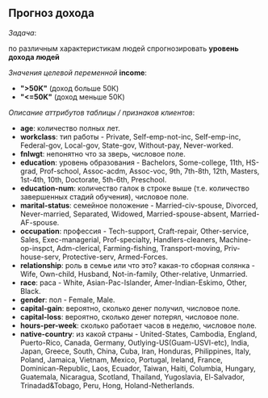 ## Прогноз дохода

*Задача*: 

по различным характеристикам людей спрогнозировать **уровень дохода людей**

*Значения целевой переменной* **income**:

- **">50K"** (доход больше 50К)
- **"<=50K"** (доход меньше 50К)

*Описание аттрибутов таблицы / признаков клиентов*:

- **age**: количество полных лет. 
- **workclass**: тип работы - Private, Self-emp-not-inc, Self-emp-inc, Federal-gov, Local-gov, State-gov, Without-pay, Never-worked. 
- **fnlwgt**: непонятно что за зверь, числовое поле. 
- **education**: уровень образования - Bachelors, Some-college, 11th, HS-grad, Prof-school, Assoc-acdm, Assoc-voc, 9th, 7th-8th, 12th, Masters, 1st-4th, 10th, Doctorate, 5th-6th, Preschool. 
- **education-num**: количество галок в строке выше (т.е. количество завершенных стадий обучения), числовое поле. 
- **marital-status**: семейное положение - Married-civ-spouse, Divorced, Never-married, Separated, Widowed, Married-spouse-absent, Married-AF-spouse. 
- **occupation**: профессия - Tech-support, Craft-repair, Other-service, Sales, Exec-managerial, Prof-specialty, Handlers-cleaners, Machine-op-inspct, Adm-clerical, Farming-fishing, Transport-moving, Priv-house-serv, Protective-serv, Armed-Forces. 
- **relationship**: роль в семье или что это? какая-то сборная солянка - Wife, Own-child, Husband, Not-in-family, Other-relative, Unmarried. 
- **race**: раса - White, Asian-Pac-Islander, Amer-Indian-Eskimo, Other, Black. 
- **gender**: пол - Female, Male. 
- **capital-gain**: вероятно, сколько денег получил, числовое поле. 
- **capital-loss**: вероятно, сколько денег потерял, числовое поле. 
- **hours-per-week**: сколько работает часов в неделю, числовое поле. 
- **native-country**: из какой страны - United-States, Cambodia, England, Puerto-Rico, Canada, Germany, Outlying-US(Guam-USVI-etc), India, Japan, Greece, South, China, Cuba, Iran, Honduras, Philippines, Italy, Poland, Jamaica, Vietnam, Mexico, Portugal, Ireland, France, Dominican-Republic, Laos, Ecuador, Taiwan, Haiti, Columbia, Hungary, Guatemala, Nicaragua, Scotland, Thailand, Yugoslavia, El-Salvador, Trinadad&Tobago, Peru, Hong, Holand-Netherlands. 
